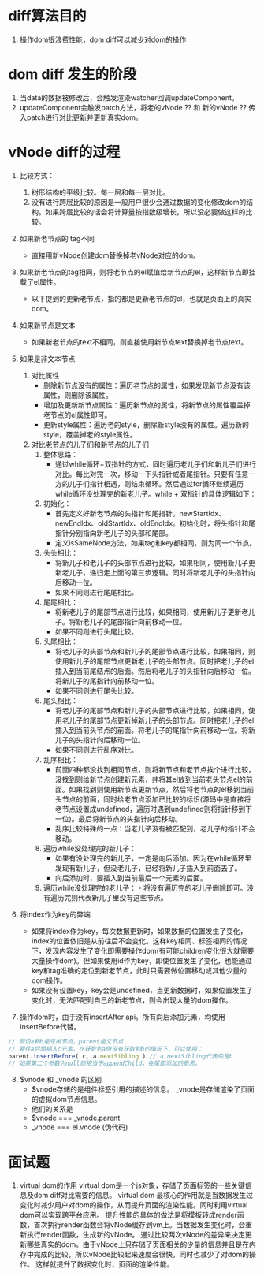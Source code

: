 # diff算法目的
1. 操作dom很浪费性能，dom diff可以减少对dom的操作

# dom diff 发生的阶段
1. 当data的数据被修改后，会触发渲染watcher回调updateComponent。
2. updateComponent会触发patch方法，将老的vNode ?? 和 新的vNode ?? 传入patch进行对比更新并更新真实dom。

# vNode diff的过程
1. 比较方式：
   1. 树形结构的平级比较。每一层和每一层对比。
   2. 没有进行跨层比较的原因是一般用户很少会通过数据的变化修改dom的结构。如果跨层比较的话会将计算量按指数级增长，所以没必要做这样的比较。

2. 如果新老节点的 tag不同
    - 直接用新vNode创建dom替换掉老vNode对应的dom。

3. 如果新老节点的tag相同，则将老节点的el赋值给新节点的el，这样新节点即挂载了el属性。
   - 以下提到的更新老节点，指的都是更新老节点的el，也就是页面上的真实dom。

4. 如果新节点是文本
    - 如果新老节点的text不相同，则直接使用新节点text替换掉老节点text。

5. 如果是非文本节点
    1. 对比属性
        - 删除新节点没有的属性：遍历老节点的属性，如果发现新节点没有该属性，则删除该属性。
        - 增加及更新新节点属性：遍历新节点的属性，将新节点的属性覆盖掉老节点的el属性即可。
        - 更新style属性：遍历老的style，删除新style没有的属性。遍历新的style，覆盖掉老的style属性。
    2. 对比老节点的儿子们和新节点的儿子们
        1. 整体思路：
           - 通过while循环+双指针的方式，同时遍历老儿子们和新儿子们进行对比。每比对完一次，移动一下头指针或者尾指针。只要有任意一方的儿子们指针相遇，则结束循环。然后通过for循环继续遍历while循环没处理完的新老儿子。while + 双指针的具体逻辑如下：
        2. 初始化：
           - 首先定义好新老节点的头指针和尾指针。newStartIdx、newEndIdx、oldStartIdx、oldEndIdx。初始化时，将头指针和尾指针分别指向新老儿子的头部和尾部。
           - 定义isSameNode方法，如果tag和key都相同，则为同一个节点。
        3. 头头相比：
           - 将新儿子和老儿子的头部节点进行比较，如果相同，使用新儿子更新老儿子，递归走上面的第三步逻辑。同时将新老儿子的头指针向后移动一位。
           - 如果不同则进行尾尾相比。
        4. 尾尾相比：
           - 将新老儿子的尾部节点进行比较，如果相同，使用新儿子更新老儿子。将新老儿子的尾部指针向前移动一位。
           - 如果不同则进行头尾比较。
        5. 头尾相比：
           - 将老儿子的头部节点和新儿子的尾部节点进行比较，如果相同，则使用新儿子的尾部节点更新老儿子的头部节点。同时把老儿子的el插入到当前尾结点的后面。然后将老儿子的头指针向后移动一位。将新儿子的尾指针向前移动一位。
           - 如果不同则进行尾头比较。
        6. 尾头相比：
           - 将老儿子的尾部节点和新儿子的头部节点进行比较，如果相同，使用老儿子的尾部节点更新掉新儿子的头部节点。同时把老儿子的el插入到当前头节点的前面。将老儿子的尾指针向前移动一位。将新儿子的头指针向后移动一位。
           - 如果不同则进行乱序对比。
        7. 乱序相比：
           - 前面四种都没找到相同节点，则将新节点和老节点挨个进行比较，没找到则给新节点创建新元素，并将其el放到当前老头节点el的前面。如果找到则使用新节点更新节点，然后将老节点的el移到当前头节点的前面，同时给老节点添加已比较的标识(源码中是直接将老节点设置成undefined，遍历时遇到undefined则将指针移到下一位)。最后将新节点的头指针向后移动。
           - 乱序比较特殊的一点：当老儿子没有被匹配到，老儿子的指针不会移动。
        8. 遍历while没处理完的新儿子：
           - 如果有没处理完的新儿子，一定是向后添加。因为在while循环里发现有新儿子，但没老儿子，已经将新儿子插入到前面去了。
           - 向后添加时，要插入到当前最后一个元素的后面。
        9.  遍历while没处理完的老儿子：
           - 将没有遍历完的老儿子删除即可。没有遍历完则代表新儿子里没有这些节点。
6. 将index作为key的弊端
    - 如果将index作为key，每次数据更新时，如果数据的位置发生了变化，index的位置依旧是从前往后不会变化。这样key相同、标签相同的情况下，发现内容发生了变化即需要操作dom(有可能children变化很大就需要大量操作dom)。但如果使用id作为key，即使位置发生了变化，也能通过key和tag准确的定位到新老节点，此时只需要做位置移动或其他少量的dom操作。
    - 如果没有设置key，key会是undefined，当更新数据时，如果位置发生了变化时，无法匹配到自己的新老节点，则会出现大量的dom操作。
7. 操作dom时，由于没有insertAfter api。所有向后添加元素，均使用insertBefore代替。
``` js
// 假设a和b是兄弟节点，parent是父节点
// 要往a后面插入c元素，在获取到a但没有获取到b的情况下，可以使用：
parent.insertBefore( c, a.nextSibling ) // a.nextSibling代表的是b
// 如果第二个参数为null则相当于appendChild，在尾部添加的意思。
```
8. $vnode 和 _vnode  的区别 
   - $vnode存储的是组件标签引用的描述的信息。  _vnode是存储渲染了页面的虚拟dom节点信息。
   - 他们的关系是  
   - $vnode === _vnode.parent 
   - _vnode === el.vnode (伪代码)

# 面试题
1. virtual dom的作用
   virtual dom是一个js对象，存储了页面标签的一些关键信息及dom diff对比需要的信息。
   virtual dom 最核心的作用就是当数据发生过变化时减少用户对dom的操作，从而提升页面的渲染性能。同时利用virtual dom可以实现跨平台应用。
   提升性能的具体的做法是将模板转成render函数，首次执行render函数会将vNode缓存到vm上。当数据发生变化时，会重新执行render函数，生成新的vNode。
   通过比较两次vNode的差异来决定更新哪些真实的dom。由于vNode上只存储了页面相关的少量的信息并且是在内存中完成的比较，所以vNode比较起来速度会很快，同时也减少了对dom的操作。
   这样就提升了数据变化时，页面的渲染性能。